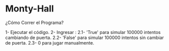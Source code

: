 # Monty-Hall
¿Cómo Correr el Programa?

1- Ejecutar el código.
2- Ingresar :
  2.1- 'True' para simular 100000 intentos cambiando de puerta.
  2.2- 'False' para simular 100000 intentos sin cambiar de puerta.
  2.3- 0 para jugar manualmente.

 
